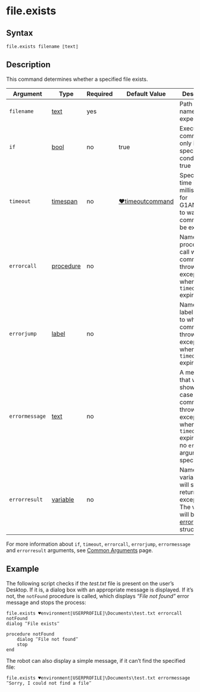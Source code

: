 # file.exists

## Syntax

```G1ANT
file.exists filename ⟦text⟧ 
```

## Description

This command determines whether a specified file exists.

| Argument | Type | Required | Default Value | Description |
| -------- | ---- | -------- | ------------- | ----------- |
|`filename`| [text](https://manual.g1ant.com/link/G1ANT.Language/G1ANT.Language/Structures/TextStructure.md) | yes |  | Path and a name of the expected file |
| `if`           | [bool](https://manual.g1ant.com/link/G1ANT.Language/G1ANT.Language/Structures/BooleanStructure.md) | no       | true                                                        | Executes the command only if a specified condition is true   |
| `timeout`      | [timespan](https://manual.g1ant.com/link/G1ANT.Language/G1ANT.Language/Structures/TimeSpanStructure.md) | no       | [♥timeoutcommand](G1ANT.Manual/appendices/common-arguments.md) | Specifies time in milliseconds for G1ANT.Robot to wait for the command to be executed |
| `errorcall`    | [procedure](https://manual.g1ant.com/link/G1ANT.Language/G1ANT.Language/Structures/ProcedureStructure.md) | no       |                                                             | Name of a procedure to call when the command throws an exception or when a given `timeout` expires |
| `errorjump`    | [label](https://manual.g1ant.com/link/G1ANT.Language/G1ANT.Language/Structures/LabelStructure.md) | no       |                                                             | Name of the label to jump to when the command throws an exception or when a given `timeout` expires |
| `errormessage` | [text](https://manual.g1ant.com/link/G1ANT.Language/G1ANT.Language/Structures/TextStructure.md) | no       |                                                             | A message that will be shown in case the command throws an exception or when a given `timeout` expires, and no `errorjump` argument is specified |
| `errorresult`  | [variable](https://manual.g1ant.com/link/G1ANT.Language/G1ANT.Language/Structures/VariableStructure.md) | no       |                                                             | Name of a variable that will store the returned exception. The variable will be of [error](G1ANT.Language/G1ANT.Language/Structures/ErrorStructure.md) structure  |

For more information about `if`, `timeout`, `errorcall`, `errorjump`, `errormessage` and `errorresult` arguments, see [Common Arguments](https://manual.g1ant.com/link/G1ANT.Manual/appendices/common-arguments.md) page.

## Example

The following script checks if the *test.txt* file is present on the user’s Desktop. If it is, a dialog box with an appropriate message is displayed. If it’s not, the `notFound` procedure is called, which displays *“File not found”* error message and stops the process:

```G1ANT
file.exists ♥environment⟦USERPROFILE⟧\Documents\test.txt errorcall notFound
dialog ‴File exists‴

procedure notFound
    dialog ‴File not found‴
    stop
end
```

The robot can also display a simple message, if it can’t find the specified file:

```G1ANT
file.exists ♥environment⟦USERPROFILE⟧\Documents\test.txt errormessage ‴Sorry, I could not find a file‴
```
